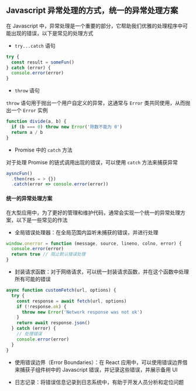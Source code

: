 ## Javascript 异常处理的方式，统一的异常处理方案

在 Javascript 中，异常处理是一个重要的部分，它帮助我们优雅的处理程序中可能出现的错误，以下是常见的处理方式

- `try...catch` 语句

```js
try {
  const result = someFun()
} catch (error) {
  console.error(error)
}
```

- `throw` 语句

`throw` 语句用于抛出一个用户自定义的异常，这通常与 `Error` 类共同使用，从而抛出一个 `Error` 实例

```js
function divide(a, b) {
  if (b === 0) throw new Error('除数不能为 0')
  return a / b
}
```

- Promise 中的 `catch` 方法

对于处理 Promise 的链式调用出现的错误，可以使用 `catch` 方法来捕获异常

```js
aysncFun()
  .then(res = > {})
  .catch(error => console.error(error))
```

#### 统一的异常处理方案

在大型应用中，为了更好的管理和维护代码，通常会实现一个统一的异常处理方案，以下是一些常见的作法

- 全局错误处理器：在全局范围内监听未捕获的错误，并进行处理

```js
window.onerror = function (message, source, lineno, colno, error) {
  console.error(error)
  return true // 阻止默认错误处理
}
```

- 封装请求函数：对于网络请求，可以统一封装请求函数，并在这个函数中处理所有可能的错误

```js
async function customFetch(url, options) {
  try {
    const response = await fetch(url, options)
    if (!response.ok) {
      throw new Error('Network response was not ok')
    }
    return await response.json()
  } catch (error) {
    // 处理错误
    console.error(error)
  }
}
```

- 使用错误边界（Error Boundaries）：在 React 应用中，可以使用错误边界借来捕获子组件树中的 Javascript 错误，并记录这些错误，并展示备用 UI

- 日志记录：将错误信息记录到日志系统中，有助于开发人员分析和定位问题
